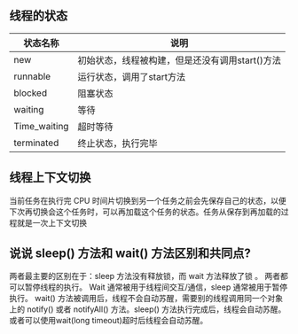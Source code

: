 <!--
 * @Description: In User Settings Edit
 * @Author: your name
 * @Date: 2019-08-17 10:18:08
 * @LastEditTime: 2019-08-17 10:38:19
 * @LastEditors: Please set LastEditors
 -->
## 线程的状态
状态名称 | 说明   
-|-
new | 初始状态，线程被构建，但是还没有调用start()方法  
runnable | 运行状态，调用了start方法
blocked | 阻塞状态
waiting | 等待
Time_waiting | 超时等待
terminated | 终止状态，执行完毕

## 线程上下文切换

当前任务在执行完 CPU 时间片切换到另一个任务之前会先保存自己的状态，以便下次再切换会这个任务时，可以再加载这个任务的状态。任务从保存到再加载的过程就是一次上下文切换
## 说说 sleep() 方法和 wait() 方法区别和共同点?
两者最主要的区别在于：sleep 方法没有释放锁，而 wait 方法释放了锁 。
两者都可以暂停线程的执行。
Wait 通常被用于线程间交互/通信，sleep 通常被用于暂停执行。
wait() 方法被调用后，线程不会自动苏醒，需要别的线程调用同一个对象上的 notify() 或者 notifyAll() 方法。sleep() 方法执行完成后，线程会自动苏醒。或者可以使用wait(long timeout)超时后线程会自动苏醒。
